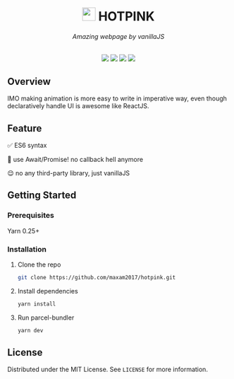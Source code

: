 <p align="center">
  <h1 align="center"><img src="https://i.imgur.com/UuUzvwys.png" width="30"/>&nbsp;HOTPINK</h1>
  <h6 align="center">Amazing webpage by vanillaJS</h6>
</p>

<p align="center">
   <img src="https://img.shields.io/github/deployments/maxam2017/hotpink/Production?label=deployment&style=flat-square">
   <!-- <img src="https://img.shields.io/github/issues/maxam2017/hotpink?style=flat-square"/> -->
   <img src="https://img.shields.io/github/stars/maxam2017/hotpink?style=flat-square"/>
   <img src="https://img.shields.io/github/forks/maxam2017/hotpink?style=flat-square"/>
   <img src="https://img.shields.io/github/license/maxam2017/hotpink?style=flat-square"/>
</p>

## Overview
IMO making animation is more easy to write in imperative way, even though declaratively handle UI is awesome like ReactJS.

## Feature

✅ ES6 syntax

🚀 use Await/Promise! no callback hell anymore

😌 no any third-party library, just vanillaJS
## Getting Started

### Prerequisites

Yarn 0.25+

### Installation

1. Clone the repo
   ```sh
   git clone https://github.com/maxam2017/hotpink.git
   ```
1. Install dependencies
   ```sh
   yarn install
   ```
1. Run parcel-bundler
   ```sh
   yarn dev
   ```

## License

Distributed under the MIT License. See `LICENSE` for more information.
